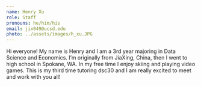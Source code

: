 ```yaml
---
name: Henry Xu
role: Staff
pronouns: he/him/his
email: jix049@ucsd.edu 
photo: ../assets/images/h_xu.JPG
---
```

Hi everyone! My name is Henry and I am a 3rd year majoring in Data Science and Economics. I’m originally from JiaXing, China, then I went to high school in Spokane, WA. In my free time I enjoy skiing and playing video games. This is my third time tutoring dsc30 and I am really excited to meet and work with you all!